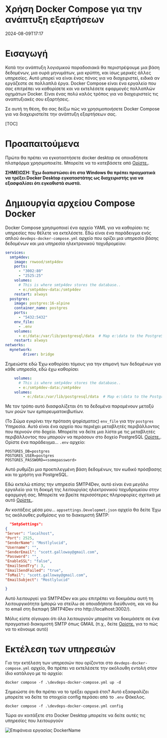 # Χρήση Docker Compose για την ανάπτυξη εξαρτήσεων

<!--category-- Docker -->
<datetime class="hidden">2024-08-09T17:17</datetime>

# Εισαγωγή

Κατά την ανάπτυξη λογισμικού παραδοσιακά θα περιστρέψουμε μια βάση δεδομένων, μια ουρά μηνυμάτων, μια κρύπτη, και ίσως μερικές άλλες υπηρεσίες. Αυτό μπορεί να είναι ένας πόνος για να διαχειριστεί, ειδικά αν εργάζεστε σε πολλαπλά έργα. Docker Compose είναι ένα εργαλείο που σας επιτρέπει να καθορίσετε και να εκτελέσετε εφαρμογές πολλαπλών οχημάτων Docker. Είναι ένας πολύ καλός τρόπος για να διαχειριστείς τις αναπτυξιακές σου εξαρτήσεις.

Σε αυτή τη θέση, θα σας δείξω πώς να χρησιμοποιήσετε Docker Compose για να διαχειριστείτε την ανάπτυξη εξαρτήσεων σας.

[TOC]

# Προαπαιτούμενα

Πρώτα θα πρέπει να εγκαταστήσετε docker desktop σε οποιαδήποτε πλατφόρμα χρησιμοποιείτε. Μπορείτε να το κατεβάσετε από [Ορίστε.](https://www.docker.com/products/docker-desktop).

**ΣΗΜΕΙΩΣΗ: Έχω διαπιστώσει ότι στα Windows θα πρέπει πραγματικά να τρέξει Docker Desktop εγκαταστάτης ως διαχειριστής για να εξασφαλίσει ότι εγκαθιστά σωστά.**

# Δημιουργία αρχείου Compose Docker

Docker Compose χρησιμοποιεί ένα αρχείο YAML για να καθορίσει τις υπηρεσίες που θέλετε να εκτελέσετε. Εδώ είναι ένα παράδειγμα ενός απλού `devdeps-docker-compose.yml` αρχείο που ορίζει μια υπηρεσία βάσης δεδομένων και μια υπηρεσία ηλεκτρονικού ταχυδρομείου:

```yaml
services: 
  smtp4dev:
    image: rnwood/smtp4dev
    ports:
      - "3002:80"
      - "2525:25"
    volumes:
      # This is where smtp4dev stores the database..
      - e:/smtp4dev-data:/smtp4dev
    restart: always
  postgres:
    image: postgres:16-alpine
    container_name: postgres
    ports:
      - "5432:5432"
    env_file:
      - .env
    volumes:
      - e:/data:/var/lib/postgresql/data  # Map e:\data to the PostgreSQL data folder
    restart: always	
networks:
  mynetwork:
        driver: bridge
```

Σημειώστε εδώ Έχω καθορίσει τόμους για την επιμονή των δεδομένων για κάθε υπηρεσία, εδώ έχω καθορίσει

```yaml
    volumes:
      # This is where smtp4dev stores the database..
      - e:/smtp4dev-data:/smtp4dev
    volumes:
        - e:/data:/var/lib/postgresql/data  # Map e:\data to the PostgreSQL data folder
```

Με τον τρόπο αυτό διασφαλίζεται ότι τα δεδομένα παραμένουν μεταξύ των ροών των εμπορευματοκιβωτίων.

(Το Σώμα εγκρίνει την πρόταση ψηφίσματος) `env_file` για την `postgres` Υπηρεσία. Αυτό είναι ένα αρχείο που περιέχει μεταβλητές περιβάλλοντος που περνούν στο δοχείο.
Μπορείτε να δείτε μια λίστα με τις μεταβλητές περιβάλλοντος που μπορούν να περάσουν στο δοχείο PostgreSQL [Ορίστε.](https://www.docker.com/blog/how-to-use-the-postgres-docker-official-image/#1-Environment-variables).
Ορίστε ένα παράδειγμα... `.env` αρχείο:

```shell
POSTGRES_DB=postgres
POSTGRES_USER=postgres
POSTGRES_PASSWORD=<somepassword>
```

Αυτό ρυθμίζει μια προεπιλεγμένη βάση δεδομένων, τον κωδικό πρόσβασης και το χρήστη για PostgreSQL.

Εδώ εκτελώ επίσης την υπηρεσία SMTP4Dev, αυτό είναι ένα μεγάλο εργαλείο για τη δοκιμή της λειτουργίας ηλεκτρονικού ταχυδρομείου στην εφαρμογή σας. Μπορείτε να βρείτε περισσότερες πληροφορίες σχετικά με αυτό [Ορίστε.](https://github.com/rnwood/smtp4dev/wiki/Installation#how-to-run-smtp4dev-in-docker).

Αν κοιτάξεις μέσα μου... `appsettings.Developmet.json` αρχείο θα δείτε Έχω τις ακόλουθες ρυθμίσεις για το διακομιστή SMTP:

```json
  "SmtpSettings":
{
"Server": "localhost",
"Port": 2525,
"SenderName": "Mostlylucid",
"Username": "",
"SenderEmail": "scott.galloway@gmail.com",
"Password": "",
"EnableSSL": "false",
"EmailSendTry": 3,
"EmailSendFailed": "true",
"ToMail": "scott.galloway@gmail.com",
"EmailSubject": "Mostlylucid"

}
```

Αυτό λειτουργεί για SMTP4Dev και μου επιτρέπει να δοκιμάσω αυτή τη λειτουργικότητα (μπορώ να στείλω σε οποιαδήποτε διεύθυνση, και να δω το email στη διεπαφή SMTP4Dev στο http://localhost:3002/).

Μόλις είστε σίγουροι ότι όλα λειτουργούν μπορείτε να δοκιμάσετε σε ένα πραγματικό διακομιστή SMTP όπως GMAIL (π.χ., δείτε [Ορίστε.](addingasyncsendingforemails) για το πώς να το κάνουμε αυτό)

# Εκτέλεση των υπηρεσιών

Για την εκτέλεση των υπηρεσιών που ορίζονται στο `devdeps-docker-compose.yml` αρχείο, θα πρέπει να εκτελέσετε την ακόλουθη εντολή στον ίδιο κατάλογο με το αρχείο:

```shell
docker compose -f .\devdeps-docker-compose.yml up -d
```

Σημειώστε ότι θα πρέπει να το τρέξει αρχικά έτσι? Αυτό εξασφαλίζει μπορείτε να δείτε τα στοιχεία config περάσει από το `.env` Φάκελος.

```shell
docker compose -f .\devdeps-docker-compose.yml config
```

Τώρα αν κοιτάξετε στο Docker Desktop μπορείτε να δείτε αυτές τις υπηρεσίες που λειτουργούν

![Επιφάνεια εργασίας DockerName](dockerdesktopdev.png)